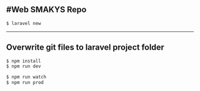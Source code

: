 #Web SMAKYS Repo
---
```bash
$ laravel new
```
---
Overwrite git files to laravel project folder
---
```bash
$ npm install
$ npm run dev
```

```bash
$ npm run watch
$ npm run prod
```
